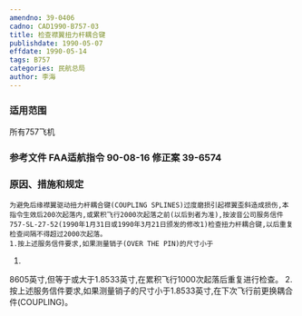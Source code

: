 ```yaml
---
amendno: 39-0406
cadno: CAD1990-B757-03
title: 检查襟翼扭力杆耦合键
publishdate: 1990-05-07
effdate: 1990-05-14
tags: B757
categories: 民航总局
author: 李海
---
```


### 适用范围 
所有757飞机

### 参考文件    FAA适航指令 90-08-16 修正案 39-6574 

### 原因、措施和规定 
    为避免后缘襟翼驱动扭力杆耦合键(COUPLING SPLINES)过度磨损引起襟翼歪斜造成损伤,本指令生效后200次起落内,或累积飞行2000次起落之前(以后到者为准),按波音公司服务信件757-SL-27-52(1990年1月31日或1990年3月21日颁发的修改1)检查扭力杆耦合键,以后重复检查间隔不得超过2000次起落。 
    1.按上述服务信件要求,如果测量销子(OVER THE PIN)的尺寸小于
1.
8605英寸,但等于或大于1.8533英寸,在累积飞行1000次起落后重复进行检查。 
    2.按上述服务信件要求,如果测量销子的尺寸小于1.8533英寸,在下次飞行前更换耦合件(COUPLING)。

